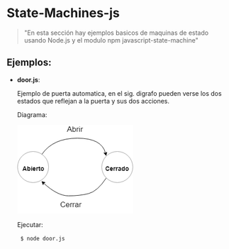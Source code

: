 # State-Machines-js
> "En esta sección hay ejemplos basicos de maquinas de estado usando Node.js y el modulo npm javascript-state-machine"

## Ejemplos:

- **door.js**: 

  Ejemplo de puerta automatica, en el sig. digrafo pueden verse los dos estados que reflejan a la puerta y sus dos acciones.
  
  Diagrama:
  
  ![N|Solid](https://github.com/damiancipolat/State-Machines-js/blob/master/basic_1/docs/diagram_1.png?raw=true)

  Ejecutar:
  
  ```sh   
   $ node door.js
  ```
